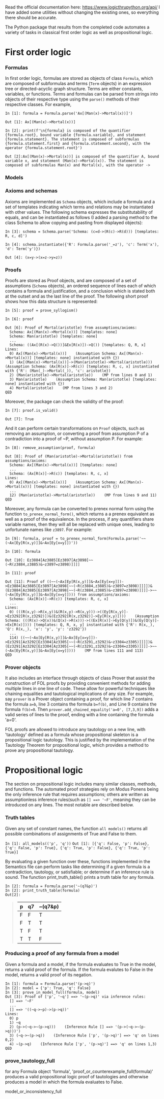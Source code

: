 Read the official documentation here: https://www.logicthrupython.org/api/
I have added some utilities without changing the existing ones, so everything there should be accurate.

The Python package that results from the completed code automates a variety of tasks in classical first order logic as well as propositional logic. 

# First order logic
### Formulas
  In first order logic, formulas are stored as objects of class `Formula`, which are composed of subformulas and terms (`Term` objects) in an expression tree or directed-acyclic graph structure. Terms are either constants, variables, or functions. Terms and formulas can be parsed from strings into objects of their respective type using the `parse()` methods of their respective classes. For example,

`In [1]: formula = Formula.parse('Ax[(Man(x)->Mortal(x))]')`  

`Out [1]: Ax[(Man(x)->Mortal(x))]`  

`In [2]: print(f'\n{formula} is composed of the quantifier {formula.root}, bound variable {formula.variable}, and statement {formula.statement}. The statement is composed of subformulas {formula.statement.first} and {formula.statement.second}, with the operator {formula.statement.root}')`  

`Out [2]:Ax[(Man(x)->Mortal(x))] is composed of the quantifier A, bound variable x, and statement (Man(x)->Mortal(x)). The statement is composed of subformulas Man(x) and Mortal(x), with the operator ->`  

### Models

### Axioms and schemas
  Axioms are implemented as `Schema` objects, which include a formula and a set of templates indicating which terms and relations may be instantiated with other values. The following schema expresses the substitutability of equals, and can be instantiated as follows (I added a parsing method to the class Schema to allow copying and pasting from displayed objects):
  
`In [3]: schema = Schema.parse('Schema: (c=d->(R(c)->R(d))) [templates: R, c, d]')`  

`In [4]: schema.instantiate({'R': Formula.parse('_=z'), 'c': Term('x'), 'd': Term('y')})`  

`Out [4]: (x=y->(x=z->y=z))`  

### Proofs
  Proofs are stored as Proof objects, and are composed of a set of assumptions (`Schema` objects), an ordered sequence of lines each of which contains a formula and justification, and a conclusion which is stated both at the outset and as the last line of the proof. The following short proof shows how this data structure is represented:

`In [5]: proof = prove_syllogism()`  

`In [6]: proof`  

`Out [6]: Proof of Mortal(aristotle) from assumptions/axioms:`  
`  Schema: Ax[(Man(x)->Mortal(x))] [templates: none]`  
`  Schema: Man(aristotle) [templates: none]`  
`  ...`  
`  Schema: ((Ax[(R(x)->Q())]&Ex[R(x)])->Q()) [templates: Q, R, x]`  
`Lines:`  
`  0) Ax[(Man(x)->Mortal(x))]    (Assumption Schema: Ax[(Man(x)->Mortal(x))] [templates: none] instantiated with {})`  
`  1) (Ax[(Man(x)->Mortal(x))]->(Man(aristotle)->Mortal(aristotle)))    (Assumption Schema: (Ax[R(x)]->R(c)) [templates: R, c, x] instantiated with {'R': (Man(_)->Mortal(_)), 'c': aristotle})`  
`  2) (Man(aristotle)->Mortal(aristotle))    (MP from lines 0 and 1)`  
`  3) Man(aristotle)    (Assumption Schema: Man(aristotle) [templates: none] instantiated with {})`  
`  4) Mortal(aristotle)    (MP from lines 3 and 2)`  
`QED`  

  Moreover, the package can check the validity of the proof:

`In [7]: proof.is_valid()`  

`Out [7]: True`  

  And it can perform certain transformations on `Proof` objects, such as removing an assumption, or converting a proof from assumption P of a contradiction into a proof of ~P, without assumption P. For example:

`In [8]: remove_assumption(proof, formula)`  

`Out [8]: Proof of (Man(aristotle)->Mortal(aristotle)) from assumptions/axioms:`  
`  Schema: Ax[(Man(x)->Mortal(x))] [templates: none]`  
`  ...`  
`  Schema: (Ax[R(x)]->R(c)) [templates: R, c, x]`  
`Lines:`  
`  0) Ax[(Man(x)->Mortal(x))]    (Assumption Schema: Ax[(Man(x)->Mortal(x))] [templates: none] instantiated with {})`  
`  ...`  
`  12) (Man(aristotle)->Mortal(aristotle))    (MP from lines 9 and 11)`  
`QED`  

Moreover, any formula can be converted to prenex normal form using the function `to_prenex_normal_form()`, which returns a a prenex equivalent as well as a proof of the equivalence. In the process, if any quantifiers share variable names, then they will all be replaced with unique ones, leading to unfortunate names like `z3897`. For example:

`In [9]: formula, proof = to_prenex_normal_form(Formula.parse('~~(~Ax[Ey[R(x,y)]]&~Ax[Ey[x=y]])'))`  

`In [10]: formula`  

`Out [10]: Ez3884[Az3885[Ez3897[Az3898[~~(~R(z3884,z3885)&~z3897=z3898)]]]]`  

`In [11]: proof`  

`Out [11]: Proof of ((~~(~Ax[Ey[R(x,y)]]&~Ax[Ey[x=y]])->Ez3884[Az3885[Ez3897[Az3898[~~(~R(z3884,z3885)&~z3897=z3898)]]]])&(Ez3884[Az3885[Ez3897[Az3898[~~(~R(z3884,z3885)&~z3897=z3898)]]]]->~~(~Ax[Ey[R(x,y)]]&~Ax[Ey[x=y]]))) from assumptions/axioms:`  
`  Schema: (Ax[R(x)]->R(c)) [templates: R, c, x]`  
`  ...`  
`Lines:`  
`  0) (((R(x,y)->R(x,y))&(R(x,y)->R(x,y)))->((Ey[R(x,y)]->Ez3292[R(x,z3292)])&(Ez3292[R(x,z3292)]->Ey[R(x,y)])))    (Assumption Schema: (((R(x)->Q(x))&(Q(x)->R(x)))->((Ex[R(x)]->Ey[Q(y)])&(Ey[Q(y)]->Ex[R(x)]))) [templates: Q, R, x, y] instantiated with {'R': R(x,_), 'Q': R(x,_), 'x': 'y', 'y': 'z3292'})`  
`  ...`  
`  114) ((~~(~Ax[Ey[R(x,y)]]&~Ax[Ey[x=y]])->Ez3291[Az3292[Ez3304[Az3305[~~(~R(z3291,z3292)&~z3304=z3305)]]]])&(Ez3291[Az3292[Ez3304[Az3305[~~(~R(z3291,z3292)&~z3304=z3305)]]]]->~~(~Ax[Ey[R(x,y)]]&~Ax[Ey[x=y]])))    (MP from lines 111 and 113)`  
`QED`  

### Prover objects
It also includes an interface through objects of class Prover that assist the construction of FOL proofs by providing convenient methods for adding multiple lines in one line of code. These allow for powerful techniques like chaining equalities and tautological implications of any size. For example, say `prover` is a Prover object containing a proof, for which line 7 contains the formula `a=b`, line 3 contains the formula `b=f(b)`, and Line 9 contains the formula `f(b)=0`. Then `prover.add_chained_equality('a=0', [7,3,9])` adds a valid series of lines to the proof, ending with a line containing the formula 'a=0'.

FOL proofs are allowed to introduce any tautology on a new line, with 'tautology' defined as a formula whose propositional skeleton is a propositional logic tautology. This is justified by the implementation of the Tautology Theorem for propositional logic, which provides a method to prove any propositional tautology.

# Propositional logic
The section on propositional logic includes many similar classes, methods, and functions. The automated proof strategies rely on Modus Ponens being the only inference rule that requires assumptions; others are written as assumptionless inference rules(such as `[] ==> '~F'`, meaning they can be introduced on any lines. The most notable are described below.

### Truth tables
Given any set of constant names, the function `all models()` returns all possible combinations of assignments of True and False to them.

`In [1]: all_models(('p', 'q'))` 
`Out [1]: [{'q': False, 'p': False}, {'q': False, 'p': True}, {'q': True, 'p': False}, {'q': True, 'p': True}]`   

By evaluating a given function over these, functions implemented in the Semantics file can perform tasks like determining if a given formula is a contradiction, tautology, or satisfiable; or determine if an inference rule is sound. The function print_truth_table() prints a truth table for any formula.

`In [2]: formula = Formula.parse('~(q7&p)')`  
`In [2]: print_truth_table(formula)`  
`Out[2]: `  
>| p | q7 | ~(q7&p) |
>|---|----|---------|
>| F | F  | T       |
>| F | T  | T       |
>| T | F  | T       |
>| T | T  | F       |



### Producing a proof of any formula from a model
Given a formula and a model, if the formula evaluates to True in the model, returns a valid proof of the formula. If the formula evalutes to False in the model, returns a valid proof of its negation.

`In [1]: formula = Formula.parse('(p->q)')`  
`In [2]: model = {'p': True, 'q': False}`  
`In [3]: prove_in_model_full(formula, model)`  
`Out [3]: Proof of ['p', '~q'] ==> '~(p->q)' via inference rules:`  
`  [] ==> '~F'`  
`  ...`  
`  [] ==> '((~q->~p)->(p->q))'`  
`Lines:`  
`  0) p`  
`  1) ~q`  
`  2) (p->(~q->~(p->q)))    (Inference Rule [] ==> '(p->(~q->~(p->q)))')`  
`  3) (~q->~(p->q))    (Inference Rule ['p', '(p->q)'] ==> 'q' on lines 0,2)`  
`  4) ~(p->q)    (Inference Rule ['p', '(p->q)'] ==> 'q' on lines 1,3)`  
`QED`  

### prove_tautology_full


for any Formula object 'formula', 'proof_or_counterexample_full(formula)' produces a valid propositional logic proof of tautologies and otherwise produces a model in which the formula evaluates to False.

model_or_inconsistency_full
